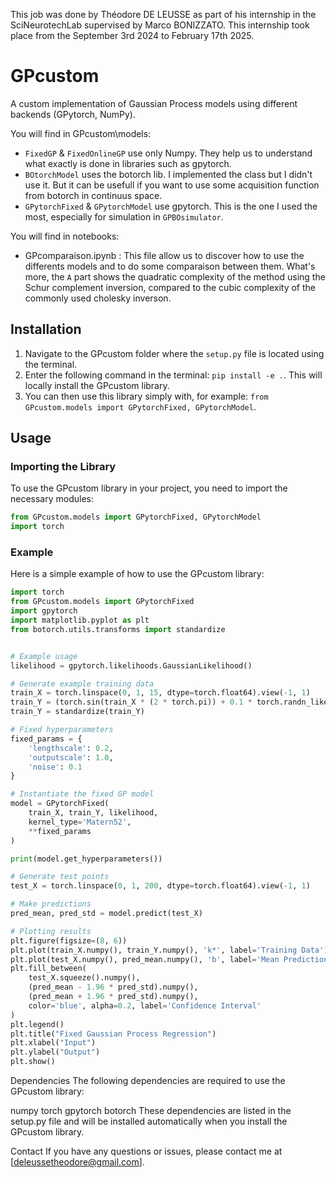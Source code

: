 This job was done by Théodore DE LEUSSE as part of his internship in the SciNeurotechLab supervised by Marco BONIZZATO.
This internship took place from the September 3rd 2024 to February 17th 2025.

# GPcustom

A custom implementation of Gaussian Process models using different backends (GPytorch, NumPy).

You will find in GPcustom\models:

- `FixedGP` &  `FixedOnlineGP` use only Numpy. They help us to understand what exactly is done in libraries such as gpytorch.
- `BOtorchModel` uses the botorch lib. I implemented the class but I didn't use it. But it can be usefull if you want to use some acquisition function from botorch in continuus space.
- `GPytorchFixed` & `GPytorchModel` use gpytorch. This is the one I used the most, especially for simulation in ``GPBOsimulator``.

You will find in notebooks:

- GPcomparaison.ipynb : This file allow us to discover how to use the differents models and to do some comparaison between them. 
                        What's more, the `A` part shows the quadratic complexity of the method using the Schur complement inversion, 
                        compared to the cubic complexity of the commonly used cholesky inverson.

## Installation 

1. Navigate to the GPcustom folder where the `setup.py` file is located using the terminal.
2. Enter the following command in the terminal: `pip install -e .`.
    This will locally install the GPcustom library.
3. You can then use this library simply with, for example: `from GPcustom.models import GPytorchFixed, GPytorchModel`.

## Usage

### Importing the Library

To use the GPcustom library in your project, you need to import the necessary modules:

```python
from GPcustom.models import GPytorchFixed, GPytorchModel
import torch
```

### Example

Here is a simple example of how to use the GPcustom library:

```python
import torch
from GPcustom.models import GPytorchFixed
import gpytorch
import matplotlib.pyplot as plt
from botorch.utils.transforms import standardize


# Example usage
likelihood = gpytorch.likelihoods.GaussianLikelihood()

# Generate example training data
train_X = torch.linspace(0, 1, 15, dtype=torch.float64).view(-1, 1)
train_Y = (torch.sin(train_X * (2 * torch.pi)) + 0.1 * torch.randn_like(train_X))[:, 0]
train_Y = standardize(train_Y)

# Fixed hyperparameters
fixed_params = {
    'lengthscale': 0.2,
    'outputscale': 1.0,
    'noise': 0.1
}

# Instantiate the fixed GP model
model = GPytorchFixed(
    train_X, train_Y, likelihood, 
    kernel_type='Matern52',
    **fixed_params
)

print(model.get_hyperparameters())

# Generate test points
test_X = torch.linspace(0, 1, 200, dtype=torch.float64).view(-1, 1)

# Make predictions
pred_mean, pred_std = model.predict(test_X)

# Plotting results
plt.figure(figsize=(8, 6))
plt.plot(train_X.numpy(), train_Y.numpy(), 'k*', label='Training Data')
plt.plot(test_X.numpy(), pred_mean.numpy(), 'b', label='Mean Prediction')
plt.fill_between(
    test_X.squeeze().numpy(),
    (pred_mean - 1.96 * pred_std).numpy(),
    (pred_mean + 1.96 * pred_std).numpy(),
    color='blue', alpha=0.2, label='Confidence Interval'
)
plt.legend()
plt.title("Fixed Gaussian Process Regression")
plt.xlabel("Input")
plt.ylabel("Output")
plt.show() 
```

Dependencies
The following dependencies are required to use the GPcustom library:

numpy
torch
gpytorch
botorch
These dependencies are listed in the setup.py file and will be installed automatically when you install the GPcustom library.

Contact
If you have any questions or issues, please contact me at [deleussetheodore@gmail.com].
